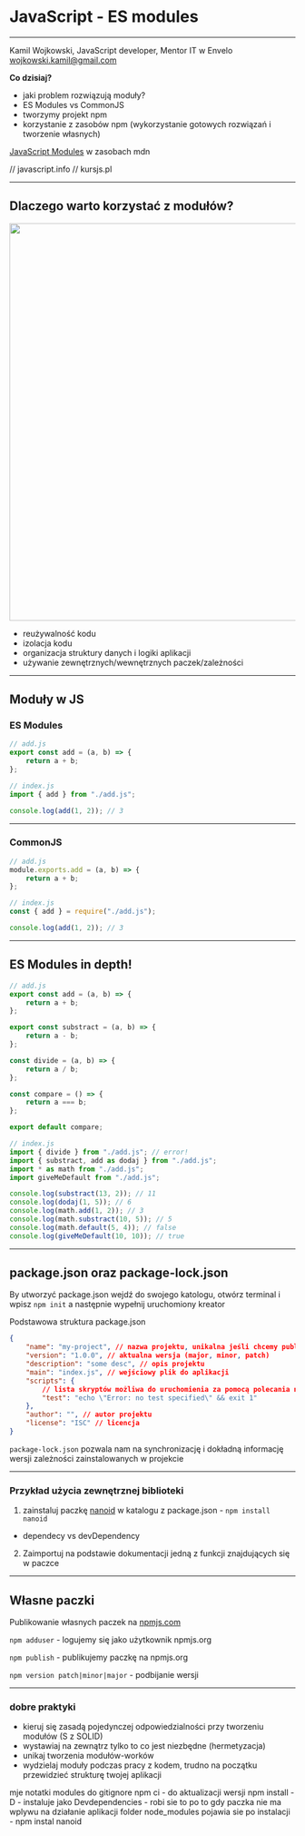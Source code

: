 # JavaScript - ES modules

---

Kamil Wojkowski, JavaScript developer, Mentor IT w Envelo [wojkowski.kamil@gmail.com](mailto:wojkowski.kamil@gmail.com)

**Co dzisiaj?**

- jaki problem rozwiązują moduły?
- ES Modules vs CommonJS
- tworzymy projekt npm
- korzystanie z zasobów npm (wykorzystanie gotowych rozwiązań i tworzenie własnych)

[JavaScript Modules](https://developer.mozilla.org/en-US/docs/Web/JavaScript/Guide/Modules) w zasobach mdn

// javascript.info
// kursjs.pl

---

## Dlaczego warto korzystać z modułów?

<img width="700px" src="https://s3.eu-central-1.amazonaws.com/pressland-cms/cache/article_show_cover/7m/22428951-plan-mieszkania.jpeg">

- reużywalność kodu
- izolacja kodu
- organizacja struktury danych i logiki aplikacji
- używanie zewnętrznych/wewnętrznych paczek/zależności

---

## Moduły w JS

### ES Modules

```javascript
// add.js
export const add = (a, b) => {
	return a + b;
};

// index.js
import { add } from "./add.js";

console.log(add(1, 2)); // 3
```

---

### CommonJS

```javascript
// add.js
module.exports.add = (a, b) => {
	return a + b;
};

// index.js
const { add } = require("./add.js");

console.log(add(1, 2)); // 3
```

---

## ES Modules in depth!

```javascript
// add.js
export const add = (a, b) => {
	return a + b;
};

export const substract = (a, b) => {
	return a - b;
};

const divide = (a, b) => {
	return a / b;
};

const compare = () => {
	return a === b;
};

export default compare;
```

```javascript
// index.js
import { divide } from "./add.js"; // error!
import { substract, add as dodaj } from "./add.js";
import * as math from "./add.js";
import giveMeDefault from "./add.js";

console.log(substract(13, 2)); // 11
console.log(dodaj(1, 5)); // 6
console.log(math.add(1, 2)); // 3
console.log(math.substract(10, 5)); // 5
console.log(math.default(5, 4)); // false
console.log(giveMeDefault(10, 10)); // true
```

---

## package.json oraz package-lock.json

By utworzyć package.json wejdź do swojego katologu, otwórz terminal i wpisz `npm init` a następnie wypełnij uruchomiony kreator

Podstawowa struktura package.json

```json
{
	"name": "my-project", // nazwa projektu, unikalna jeśli chcemy publikować nasz projekt na npm
	"version": "1.0.0", // aktualna wersja (major, minor, patch)
	"description": "some desc", // opis projektu
	"main": "index.js", // wejściowy plik do aplikacji
	"scripts": {
		// lista skryptów możliwa do uruchomienia za pomocą polecania npm run <nazwa skryptu>
		"test": "echo \"Error: no test specified\" && exit 1"
	},
	"author": "", // autor projektu
	"license": "ISC" // licencja
}
```

`package-lock.json` pozwala nam na synchronizację i dokładną informację wersji zależności zainstalowanych w projekcie

---

### Przykład użycia zewnętrznej biblioteki

1. zainstaluj paczkę [nanoid](https://www.npmjs.com/package/nanoid) w katalogu z package.json - `npm install nanoid`

- dependecy vs devDependency

2. Zaimportuj na podstawie dokumentacji jedną z funkcji znajdujących się w paczce

---

## Własne paczki

Publikowanie własnych paczek na [npmjs.com](https://www.npmjs.com/)

`npm adduser` - logujemy się jako użytkownik npmjs.org

`npm publish` - publikujemy paczkę na npmjs.org

`npm version patch|minor|major` - podbijanie wersji

---

### dobre praktyki

- kieruj się zasadą pojedynczej odpowiedzialności przy tworzeniu modułów (S z SOLID)
- wystawiaj na zewnątrz tylko to co jest niezbędne (hermetyzacja)
- unikaj tworzenia modułów-worków
- wydzielaj moduły podczas pracy z kodem, trudno na początku przewidzieć strukturę twojej aplikacji

mje notatki
modules do gitignore
npm ci - do aktualizacji wersji
npm install -D - instaluje jako Devdependencies - robi sie to po to gdy paczka nie ma wplywu na działanie aplikacji
folder node_modules pojawia sie po instalacji - npm instal nanoid

